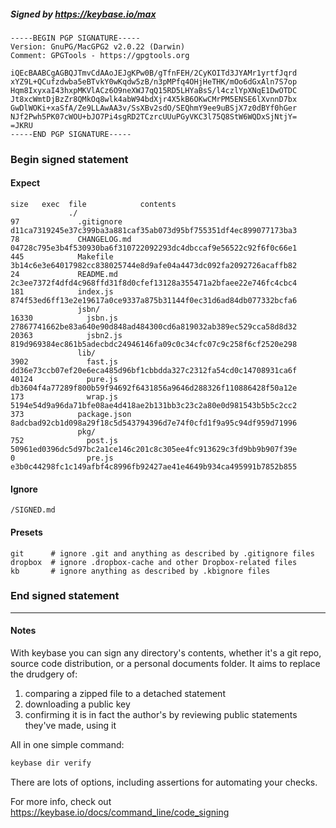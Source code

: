 ##### Signed by https://keybase.io/max
```
-----BEGIN PGP SIGNATURE-----
Version: GnuPG/MacGPG2 v2.0.22 (Darwin)
Comment: GPGTools - https://gpgtools.org

iQEcBAABCgAGBQJTmvCdAAoJEJgKPw0B/gTfnFEH/2CyKOITd3JYAMr1yrtfJqrd
xYZ9L+QCufzdwba5eBTvkY0wKqdw5zB/n3pMPfq4OHjHeTHK/mOo6dGxAln7S7op
Hqm8IxyxaI43hxpMKVlACz6O9neXWJ7qQ15RD5LHYaBsS/l4czlYpXNqE1DwOTDC
Jt8xcWmtDjBzZr8QMkOq8wlk4abW94bdXjr4X5kB6OKwCMrPM5ENSE6lXvnnD7bx
GwDlWOKi+xaSfA/Ze9LLAwAA3v/SsXBv2sdO/SEQhmY9ee9uBSjX7z0dBYf0hGer
NJf2Pwh5PK07cWOU+bJO7Pi4sgRD2TCzrcUUuPGyVKC3l75Q8StW6WQDxSjNtjY=
=JKRU
-----END PGP SIGNATURE-----

```

<!-- END SIGNATURES -->

### Begin signed statement 

#### Expect

```
size   exec  file            contents                                                        
             ./                                                                              
97             .gitignore    d11ca7319245e37c399ba3a881caf35ab073d95bf755351df4ec899077173ba3
78             CHANGELOG.md  04728c795e3b4f530930ba6f310722092293dc4dbccaf9e56522c92f6f0c66e1
445            Makefile      3b14c6e3e64017982cc838025744e8d9afe04a4473dc092fa2092726acaffb82
24             README.md     2c3ee7372f4dfd4c968ffd31f8d0cfef13128a355471a2bfaee22e746fc4cbc4
181            index.js      874f53ed6ff13e2e19617a0ce9337a875b31144f0ec31d6ad84db077332bcfa6
               jsbn/                                                                         
16330            jsbn.js     27867741662be83a640e90d848ad484300cd6a819032ab389ec529cca58d8d32
20363            jsbn2.js    819d969384ec861b5adecbdc24946146fa09c0c34cfc07c9c258f6cf2520e298
               lib/                                                                          
3902             fast.js     dd36e73ccb07ef20e6eca485d96bf1cbbdda327c2312fa54cd0c14708931ca6f
40124            pure.js     db3604f4a77289f800b59f94692f6431856a9646d288326f110886428f50a12e
173              wrap.js     5194e54d9a96da71bfe08ae4d418ae2b131bb3c23c2a80e0d981543b5b5c2cc2
373            package.json  8adcbad92cb1d098a29f18c5d543794396d7e74f0cfd1f9a95c94df959d71996
               pkg/                                                                          
752              post.js     50961ed0396dc5d97bc2a1ce146c201c8c305ee4fc913629c3fd9bb9b907f39e
0                pre.js      e3b0c44298fc1c149afbf4c8996fb92427ae41e4649b934ca495991b7852b855
```

#### Ignore

```
/SIGNED.md
```

#### Presets

```
git      # ignore .git and anything as described by .gitignore files
dropbox  # ignore .dropbox-cache and other Dropbox-related files    
kb       # ignore anything as described by .kbignore files          
```

<!-- summarize version = 0.0.9 -->

### End signed statement

<hr>

#### Notes

With keybase you can sign any directory's contents, whether it's a git repo,
source code distribution, or a personal documents folder. It aims to replace the drudgery of:

  1. comparing a zipped file to a detached statement
  2. downloading a public key
  3. confirming it is in fact the author's by reviewing public statements they've made, using it

All in one simple command:

```bash
keybase dir verify
```

There are lots of options, including assertions for automating your checks.

For more info, check out https://keybase.io/docs/command_line/code_signing